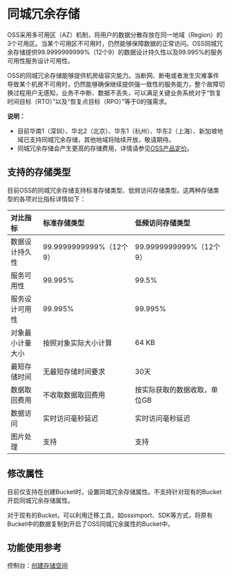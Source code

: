 # 同城冗余存储

OSS采用多可用区（AZ）机制，将用户的数据分散存放在同一地域（Region）的3个可用区。当某个可用区不可用时，仍然能够保障数据的正常访问。OSS同城冗余存储提供99.9999999999%（12个9）的数据设计持久性以及99.995%的服务可用性服务设计可用性。

OSS的同城冗余存储能够提供机房级容灾能力。当断网、断电或者发生灾难事件导致某个机房不可用时，仍然能够确保继续提供强一致性的服务能力，整个故障切换过程用户无感知，业务不中断、数据不丢失，可以满足关键业务系统对于“恢复时间目标（RTO）”以及“恢复点目标（RPO）”等于0的强需求。

**说明：**

-   目前华南1（深圳）、华北2（北京）、华东1（杭州）、华东2（上海）、新加坡地域已支持同城冗余存储，其他地域将陆续开放，敬请期待。
-   同城冗余存储会产生更高的存储费用，详情请参见[OSS产品定价](https://www.aliyun.com/price/product#/oss/detail)。

## 支持的存储类型

目前OSS的同城冗余存储支持标准存储类型、低频访问存储类型。这两种存储类型的各项对比指标详情如下：

|对比指标|标准存储类型|低频访问存储类型|
|:---|:-----|:-------|
|数据设计持久性|99.9999999999%（12个9）|99.9999999999%（12个9）|
|服务可用性|99.995%|99.5%|
|服务设计可用性|99.995%|99.995%|
|对象最小计量大小|按照对象实际大小计算|64 KB|
|最短存储时间|无最短存储时间要求|30天|
|数据取回费用|不收取数据取回费用|按实际获取的数据收取，单位GB|
|数据访问|实时访问毫秒延迟|实时访问毫秒延迟|
|图片处理|支持|支持|

## 修改属性

目前仅支持在创建Bucket时，设置同城冗余存储属性。不支持针对现有的Bucket开启同城冗余存储属性。

对于现有的Bucket，可以利用迁移工具，如ossimport、SDK等方式，将原有Bucket中的数据复制到开启了OSS同城冗余属性的Bucket中。

## 功能使用参考

控制台：[创建存储空间](/cn.zh-CN/控制台用户指南/存储空间管理/创建存储空间.md)


